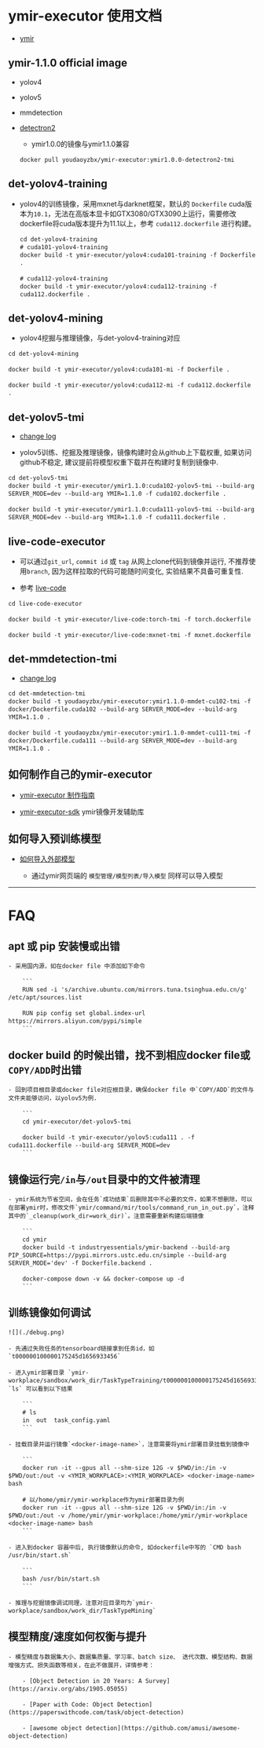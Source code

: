 # ymir-executor 使用文档

- [ymir](https://github.com/IndustryEssentials/ymir)

## ymir-1.1.0 official image 

- yolov4 

- yolov5 

- mmdetection 

- [detectron2](https://github.com/yzbx/ymir-detectron2)
    
    - ymir1.0.0的镜像与ymir1.1.0兼容

    ```
    docker pull youdaoyzbx/ymir-executor:ymir1.0.0-detectron2-tmi
    ```

## det-yolov4-training

- yolov4的训练镜像，采用mxnet与darknet框架，默认的 `Dockerfile` cuda版本为`10.1`，无法在高版本显卡如GTX3080/GTX3090上运行，需要修改dockerfile将cuda版本提升为11.1以上，参考 `cuda112.dockerfile` 进行构建。

  ```
  cd det-yolov4-training
  # cuda101-yolov4-training
  docker build -t ymir-executor/yolov4:cuda101-training -f Dockerfile .

  # cuda112-yolov4-training
  docker build -t ymir-executor/yolov4:cuda112-training -f cuda112.dockerfile .
  ```

## det-yolov4-mining

- yolov4挖掘与推理镜像，与det-yolov4-training对应

```
cd det-yolov4-mining

docker build -t ymir-executor/yolov4:cuda101-mi -f Dockerfile .

docker build -t ymir-executor/yolov4:cuda112-mi -f cuda112.dockerfile .
```

## det-yolov5-tmi

- [change log](./det-yolov5-tmi/README.md)

- yolov5训练、挖掘及推理镜像，镜像构建时会从github上下载权重, 如果访问github不稳定, 建议提前将模型权重下载并在构建时复制到镜像中.

```
cd det-yolov5-tmi
docker build -t ymir-executor/ymir1.1.0:cuda102-yolov5-tmi --build-arg SERVER_MODE=dev --build-arg YMIR=1.1.0 -f cuda102.dockerfile .

docker build -t ymir-executor/ymir1.1.0:cuda111-yolov5-tmi --build-arg SERVER_MODE=dev --build-arg YMIR=1.1.0 -f cuda111.dockerfile .
```

## live-code-executor

- 可以通过`git_url`, `commit id` 或 `tag` 从网上clone代码到镜像并运行, 不推荐使用`branch`, 因为这样拉取的代码可能随时间变化, 实验结果不具备可重复性.

- 参考 [live-code](https://github.com/IndustryEssentials/ymir-remote-git)

```
cd live-code-executor

docker build -t ymir-executor/live-code:torch-tmi -f torch.dockerfile

docker build -t ymir-executor/live-code:mxnet-tmi -f mxnet.dockerfile
```

## det-mmdetection-tmi

- [change log](./det-mmdetection-tmi/README.md)

```
cd det-mmdetection-tmi
docker build -t youdaoyzbx/ymir-executor:ymir1.1.0-mmdet-cu102-tmi -f docker/Dockerfile.cuda102 --build-arg SERVER_MODE=dev --build-arg YMIR=1.1.0 .

docker build -t youdaoyzbx/ymir-executor:ymir1.1.0-mmdet-cu111-tmi -f docker/Dockerfile.cuda111 --build-arg SERVER_MODE=dev --build-arg YMIR=1.1.0 .
```

## 如何制作自己的ymir-executor

- [ymir-executor 制作指南](https://github.com/IndustryEssentials/ymir/blob/dev/docs/ymir-dataset-zh-CN.md)

- [ymir-executor-sdk](https://github.com/yzbx/ymir-executor-sdk) ymir镜像开发辅助库

## 如何导入预训练模型

- [如何导入外部模型](https://github.com/IndustryEssentials/ymir/blob/dev/docs/import-extra-models.md)

    - 通过ymir网页端的 `模型管理/模型列表/导入模型` 同样可以导入模型

---

# FAQ

## apt 或 pip 安装慢或出错

    - 采用国内源，如在docker file 中添加如下命令

        ```
        RUN sed -i 's/archive.ubuntu.com/mirrors.tuna.tsinghua.edu.cn/g' /etc/apt/sources.list

        RUN pip config set global.index-url https://mirrors.aliyun.com/pypi/simple
        ```

## docker build 的时候出错，找不到相应docker file或`COPY/ADD`时出错

    - 回到项目根目录或docker file对应根目录，确保docker file 中`COPY/ADD`的文件与文件夹能够访问，以yolov5为例.

        ```
        cd ymir-executor/det-yolov5-tmi

        docker build -t ymir-executor/yolov5:cuda111 . -f cuda111.dockerfile --build-arg SERVER_MODE=dev 
        ```

## 镜像运行完`/in`与`/out`目录中的文件被清理

    - ymir系统为节省空间，会在任务`成功结束`后删除其中不必要的文件，如果不想删除，可以在部署ymir时，修改文件`ymir/command/mir/tools/command_run_in_out.py`，注释其中的`_cleanup(work_dir=work_dir)`。注意需要重新构建后端镜像

        ```
        cd ymir
        docker build -t industryessentials/ymir-backend --build-arg PIP_SOURCE=https://pypi.mirrors.ustc.edu.cn/simple --build-arg SERVER_MODE='dev' -f Dockerfile.backend .

        docker-compose down -v && docker-compose up -d
        ```

## 训练镜像如何调试

    ![](./debug.png)

    - 先通过失败任务的tensorboard链接拿到任务id，如`t000000100000175245d1656933456`

    - 进入ymir部署目录 `ymir-workplace/sandbox/work_dir/TaskTypeTraining/t000000100000175245d1656933456/sub_task/t000000100000175245d1656933456`, `ls` 可以看到以下结果

        ```
        # ls
        in  out  task_config.yaml
        ```

    - 挂载目录并运行镜像`<docker-image-name>`，注意需要将ymir部署目录挂载到镜像中

        ```
        docker run -it --gpus all --shm-size 12G -v $PWD/in:/in -v $PWD/out:/out -v <YMIR_WORKPLACE>:<YMIR_WORKPLACE> <docker-image-name> bash

        # 以/home/ymir/ymir-workplace作为ymir部署目录为例
        docker run -it --gpus all --shm-size 12G -v $PWD/in:/in -v $PWD/out:/out -v /home/ymir/ymir-workplace:/home/ymir/ymir-workplace <docker-image-name> bash
        ```

    - 进入到docker 容器中后, 执行镜像默认的命令, 如dockerfile中写的 `CMD bash /usr/bin/start.sh`

        ```
        bash /usr/bin/start.sh
        ```

    - 推理与挖掘镜像调试同理，注意对应目录均为`ymir-workplace/sandbox/work_dir/TaskTypeMining`

## 模型精度/速度如何权衡与提升

    - 模型精度与数据集大小、数据集质量、学习率、batch size、 迭代次数、模型结构、数据增强方式、损失函数等相关，在此不做展开，详情参考：

        - [Object Detection in 20 Years: A Survey](https://arxiv.org/abs/1905.05055)

        - [Paper with Code: Object Detection](https://paperswithcode.com/task/object-detection)

        - [awesome object detection](https://github.com/amusi/awesome-object-detection)
